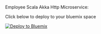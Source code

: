 Employee Scala Akka Http Microservice:

Click below to deploy to your bluemix space

[![Deploy to Bluemix](https://bluemix.net/deploy/button.png)](https://bluemix.net/deploy?repository=https://github.com/amitkarir2k14/scala-akka-http-bluemix-example)


